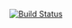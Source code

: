 [![Build Status](https://travis-ci.org/stopsopa/paginator-test.svg?branch=master)](https://travis-ci.org/stopsopa/paginator-test)




